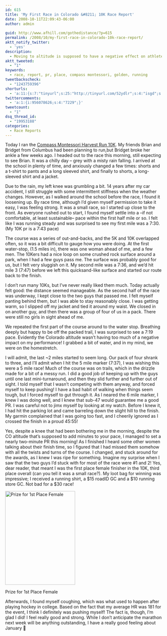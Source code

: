 ```yaml
---
id: 615
title: 'My First Race in Colorado &#8211; 10K Race Report'
date: 2008-10-11T22:09:43-06:00
author: admin
  
guid: http://www.afhill.com/gothedistance/?p=615
permalink: /2008/10/my-first-race-in-colorado-10k-race-report/
aktt_notify_twitter:
  - 'yes'
description:
  - Moving to altitude is supposed to have a negative effect on athletes until they are used to it. Andrea Hill finds that may not always be the case!
aktt_tweeted:
  - "1"
keywords:
  - race, report, pr, place, compass montessori, golden, running
tweetbackscheck:
  - "1243759396"
shorturls:
  - 'a:11:{s:7:"tinyurl";s:25:"http://tinyurl.com/52ydlr";s:4:"isgd";s:17:"http://is.gd/ffml";s:5:"bitly";s:18:"http://bit.ly/ADhs";s:5:"snipr";s:22:"http://snipr.com/9rnvm";s:5:"snurl";s:22:"http://snurl.com/9rnvm";s:7:"snipurl";s:24:"http://snipurl.com/9rnvm";s:5:"adjix";s:207:"(10 Jan 2008 temporary restriction: API requires valid partnerID or partnerEmail key in request. Contact us if this affects you.) Invalid Adjix request. API documentation @ http://web.adjix.com/AdjixAPI.html";s:4:"advu";s:203:"(10 Jan 2008 temporary restriction: API requires valid partnerID or partnerEmail key in request. Contact us if this affects you.) Invalid Adjix request. API documentation @ http://web.ad.vu/AdjixAPI.html";s:4:"zima";s:19:"http://zi.ma/6a30f3";s:4:"trim";s:17:"http://tr.im/4lb3";s:9:"permalink";s:86:"http://www.afhill.com/gothedistance/2008/10/my-first-race-in-colorado-10k-race-report/";}'
twittercomments:
  - 'a:1:{i:956078626;s:4:"7229";}'
tweetcount:
  - "1"
dsq_thread_id:
  - "19953188"
categories:
  - Race Reports
---
```

Today I ran the [Compass Montessori Harvest Run 10K](http://compassmontessorievents.com/). My friends Brian and Bridget from Columbus had been planning to run,but Bridget broke her ankle a few weeks ago. I headed out to the race this morning, still expecting to see Brian. It was a chilly day &#8211; grey with a misty rain falling. I arrived at the school in plenty of time, and anxiously changed a few times: shorts and a t-shirt to pants and a long sleeved shirt, and finally to shorts, a long-sleeved shirt and a jacket. 

Due to the rain, my left knee was grumbling a bit. 14 years after my car accident, I still struggle with some intermittent stiffness when the weather changes. However, as I walked around the school before the race, I found it loosening up. By race time, although I’d given myself permission to take it easy, I was feeling strong. It was a small race, so I started up close to the front. As everyone rushed out to start, I found myself settle into a &#8211;if not comfortable, at least sustainable&#8211; pace within the first half mile or so. I felt like I was running steady and was surprised to see my first mile was a 7:30. (My 10K pr is a 7:43 pace)

The course was a series of out-and-backs, and the 5K and 10K overlapped often, so it was a bit difficult to gauge how you were doing. At the first water-stop, (1.5 miles in), there was one woman ahead of me, and a few men. The 10Kers had a nice loop on some crushed rock surface around a park, when I had a few guys pass me. The surface was probably good for us, but I felt very sluggish on it. My second mile was a 7:36, and we’d hit mile 3 (7:47) before we left this quicksand-like surface and started our route back to the finish.

I don’t run many 10Ks, but I’ve never really liked them much. Today actually felt good: the distance seemed manageable. As the second half of the race was underway, I kept close to the two guys that passed me. I felt myself panting behind them, but I was able to stay reasonably close. I was getting warm, so I slipped off my jacket and tied it around my waist. We closed in on another guy, and then there was a group of four of us in a pack. There were still no girls in sight ahead of me. 

We repeated the first part of the course around to the water stop. Breathing deeply but happy to be off the packed trail, I was surprised to see a 7:19 pace. Evidently the Colorado altitude wasn’t having too much of a negative impact on my performance! I grabbed a bit of water, and in my mind, we were on the homestretch. 

I will admit, the last ~2 miles started to seem long. Our pack of four shrank to three, and I’ll admit when I hit the 5 mile marker (7:37), I was wishing this were a 5 mile race! Much of the course was on trails, which in the drizzle made for a bit of a messy run. I did a good job of keeping up with the guys until one last mini-turnaround, and then they slid further and further out of sight. I told myself that I wasn’t competing with them anyway, and forced myself to keep pushing! I have a bad habit of walking when things seem tough, but I forced myself to gut through it. As I neared the 6 mile marker, I knew I was doing well, and I knew that sub-47 would guarantee me a good PR. I was careful not to jimx myself by looking at my watch. Before I knew it, I had hit the parking lot and came barreling down the slight hill to the finish. My garmin complained that I was going too fast, and I cheerily ignored as I crossed the finish in a proud 45:55!

Yes, despite a knee that had been bothering me in the morning, despite the CO altitude that’s supposed to add minutes to your pace, I managed to set a nearly two-minute PR this morning! As I finished I heard some other women talking about their finish time, so I figured that I had missed them somehow with all the twists and turns of the course. I changed, and stuck around for the awards, as I knew I was ripe for something. Imagine my surprise when I saw that the two guys I’d stuck with for most of the race were #1 and 2! Yes, dear reader, that meant I was the first place female finisher in the 10K, third place overall (can you tell it was a small race?). My loot bag for winning was impressive; I received a running shirt, a $15 roadID GC and a $10 running store GC. Not bad for a $30 race!  


<div id="attachment_616" style="width: 235px" class="wp-caption aligncenter">
  <a href="http://www.afhill.com/gothedistance/wp-content/uploads/2008/10/img_0175.jpg"><img aria-describedby="caption-attachment-616" src="http://www.afhill.com/gothedistance/wp-content/uploads/2008/10/img_0175-225x300.jpg" alt="Prize for 1st Place Female" title="Prize for 1st Place Female" width="225" height="300" class="size-medium wp-image-616" /></a>
  
  <p id="caption-attachment-616" class="wp-caption-text">
    Prize for 1st Place Female
  </p>
</div>

Afterwards, I found myself coughing, which was what used to happen after playing hockey in college. Based on the fact that my average HR was 181 for the event, I think I definitely was pushing myself! The fact is, though, I’m glad I did! I feel really good and strong. While I don’t anticipate the marathon next week will be anything outstanding, I have a really good feeling about January 🙂